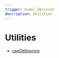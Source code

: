 ```yaml
---
trigger: model_decision
description: Utilities
---
```


# Utilities

- [useDebounce](https://runed.dev/docs/utilities/use-debounce)
